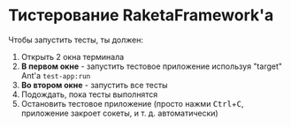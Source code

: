 # Тистерование RaketaFramework'а

Чтобы запустить тесты, ты должен:

1. Открыть 2 окна терминала
2. **В первом окне** - запустить тестовое приложение используя "target" Ant'а `test-app:run`
3. **Во втором окне** - запустить все тесты
4. Подождать, пока тесты выполнятся
5. Остановить тестовое приложение (просто нажми <kbd>Ctrl</kbd>+<kbd>C</kbd>, приложение закроет сокеты, и т. д. 
   автоматически)
